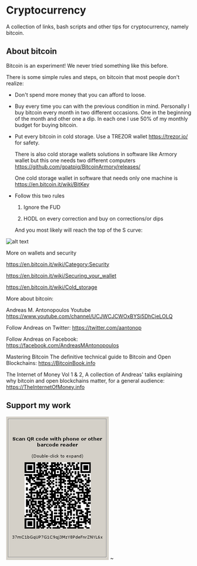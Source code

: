# Cryptocurrency 

A collection of links, bash scripts and other tips for cryptocurrency, namely bitcoin.

## About bitcoin

Bitcoin is an experiment! We never tried something like this before. 

There is some simple rules and steps,  on bitcoin that most people don't realize:

  * Don't spend more money that you can afford to loose.
  
  * Buy every time you can with the previous condition in mind. Personally I buy bitcoin every month in two different occasions. One in the beginning of the month and other one a dip. In each one I use 50% of my monthly budget for buying bitcoin.
  
  * Put every bitcoin in cold storage. Use a TREZOR wallet https://trezor.io/ for safety. 

    There is also cold storage wallets solutions in software like Armory wallet but this one needs two different computers https://github.com/goatpig/BitcoinArmory/releases/ 

    One cold storage wallet in software that needs only one machine is https://en.bitcoin.it/wiki/BitKey 

 * Follow this two rules
 
   1. Ignore the FUD
  
   2. HODL on every correction and buy on corrections/or dips
  
   And you most likely will reach the top of the S curve:
 
 
![alt text](https://i.imgur.com/CLcf1Pm.jpg "Logo Title Text 1")

More on wallets and security 

https://en.bitcoin.it/wiki/Category:Security

https://en.bitcoin.it/wiki/Securing_your_wallet

https://en.bitcoin.it/wiki/Cold_storage


More about bitcoin:

Andreas M. Antonopoulos Youtube https://www.youtube.com/channel/UCJWCJCWOxBYSi5DhCieLOLQ

Follow Andreas on Twitter: https://twitter.com/aantonop 

Follow Andreas on Facebook: https://facebook.com/AndreasMAntonopoulos 

Mastering Bitcoin The definitive technical guide to Bitcoin and Open Blockchains: https://BitcoinBook.info 

The Internet of Money Vol 1 & 2, A collection of Andreas' talks explaining why bitcoin and open blockchains matter, for a general audience: https://TheInternetOfMoney.info



## Support my work

![alt text](https://github.com/InserirAquiNome/crypto/blob/master/static/image/donate.png "Logo Title Text 1")
~                                                                                                                   
